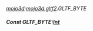_[mojo3d](../../modules/mojo3d/mojo3d-module.md):[mojo3d.gltf2](../../modules/mojo3d/mojo3d-gltf2.md).GLTF\_BYTE_
##### Const GLTF\_BYTE:[Int](../../modules/wonkey/wonkey-types-int.md)
